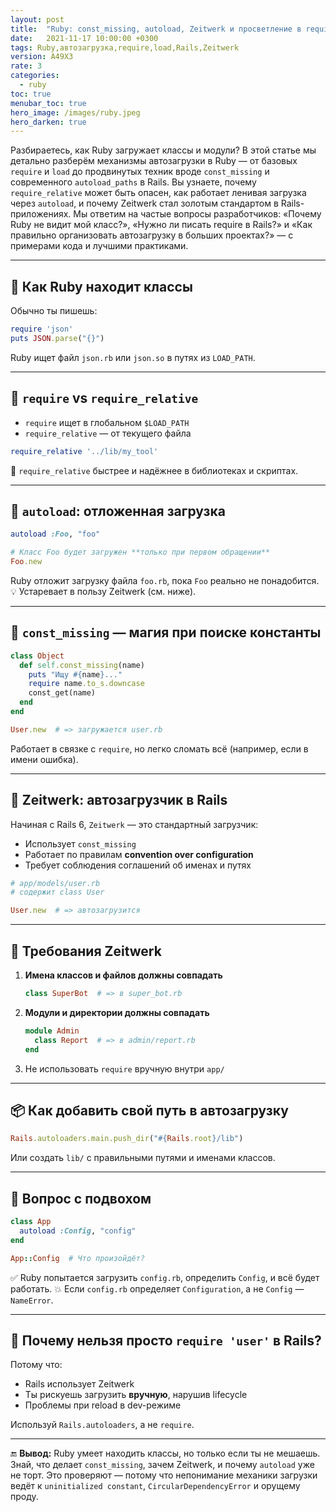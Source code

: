 ```yaml
---
layout: post
title:  "Ruby: const_missing, autoload, Zeitwerk и просветление в require"
date:   2021-11-17 10:00:00 +0300
tags: Ruby,автозагрузка,require,load,Rails,Zeitwerk
version: A49X3
rate: 3
categories:
  - ruby
toc: true
menubar_toc: true
hero_image: /images/ruby.jpeg
hero_darken: true
---
```


Разбираетесь, как Ruby загружает классы и модули? В этой статье мы детально разберём механизмы автозагрузки в Ruby — от базовых `require` и `load` до продвинутых техник вроде `const_missing` и современного `autoload_paths` в Rails. Вы узнаете, почему `require_relative` может быть опасен, как работает ленивая загрузка через `autoload`, и почему Zeitwerk стал золотым стандартом в Rails-приложениях. Мы ответим на частые вопросы разработчиков: «Почему Ruby не видит мой класс?», «Нужно ли писать require в Rails?» и «Как правильно организовать автозагрузку в больших проектах?» — с примерами кода и лучшими практиками.

---

## 🧱 Как Ruby находит классы

Обычно ты пишешь:

```ruby
require 'json'
puts JSON.parse("{}")
````

Ruby ищет файл `json.rb` или `json.so` в путях из `LOAD_PATH`.

---

## 🧨 `require` vs `require_relative`

* `require` ищет в глобальном `$LOAD_PATH`
* `require_relative` — от текущего файла

```ruby
require_relative '../lib/my_tool'
```

📌 `require_relative` быстрее и надёжнее в библиотеках и скриптах.

---

## 🧪 `autoload`: отложенная загрузка

```ruby
autoload :Foo, "foo"

# Класс Foo будет загружен **только при первом обращении**
Foo.new
```

Ruby отложит загрузку файла `foo.rb`, пока `Foo` реально не понадобится.
💡 Устаревает в пользу Zeitwerk (см. ниже).

---

## 🧠 `const_missing` — магия при поиске константы

```ruby
class Object
  def self.const_missing(name)
    puts "Ищу #{name}..."
    require name.to_s.downcase
    const_get(name)
  end
end

User.new  # => загружается user.rb
```

Работает в связке с `require`, но легко сломать всё (например, если в имени ошибка).

---

## 🚆 Zeitwerk: автозагрузчик в Rails

Начиная с Rails 6, `Zeitwerk` — это стандартный загрузчик:

* Использует `const_missing`
* Работает по правилам **convention over configuration**
* Требует соблюдения соглашений об именах и путях

```ruby
# app/models/user.rb
# содержит class User

User.new  # => автозагрузится
```

---

## 🧹 Требования Zeitwerk

1. **Имена классов и файлов должны совпадать**

   ```ruby
   class SuperBot  # => в super_bot.rb
   ```

2. **Модули и директории должны совпадать**

   ```ruby
   module Admin
     class Report  # => в admin/report.rb
   end
   ```

3. Не использовать `require` вручную внутри `app/`

---

## 📦 Как добавить свой путь в автозагрузку

```ruby
Rails.autoloaders.main.push_dir("#{Rails.root}/lib")
```

Или создать `lib/` с правильными путями и именами классов.

---

## 🧨 Вопрос с подвохом

```ruby
class App
  autoload :Config, "config"
end

App::Config  # Что произойдёт?
```

✅ Ruby попытается загрузить `config.rb`, определить `Config`, и всё будет работать.
💥 Если `config.rb` определяет `Configuration`, а не `Config` — `NameError`.

---

## 🚨 Почему нельзя просто `require 'user'` в Rails?

Потому что:

* Rails использует Zeitwerk
* Ты рискуешь загрузить **вручную**, нарушив lifecycle
* Проблемы при reload в dev-режиме

Используй `Rails.autoloaders`, а не `require`.

---

🔚 **Вывод:**
Ruby умеет находить классы, но только если ты не мешаешь.
Знай, что делает `const_missing`, зачем Zeitwerk, и почему `autoload` уже не торт. Это проверяют — потому что непонимание механики загрузки ведёт к `uninitialized constant`, `CircularDependencyError` и орущему проду.
